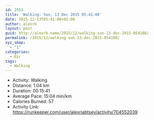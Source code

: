 ```yaml
---
id: 2553
title: 'Walking: Sun, 13 Dec 2015 05:41:08'
date: 2015-12-13T05:41:08+02:00
author: alexrb
layout: post
guid: http://alexrb.name/2015/12/walking-sun-13-dec-2015-054108/
permalink: /2015/12/walking-sun-13-dec-2015-054108/
xyz_smap:
  - "1"
categories:
  - Біг
tags:
  - Walking
---
```

<ul class="rk-list">
  <li class="rk-activity">
    Activity: Walking
  </li>
  <li class="rk-distance">
    Distance: 1.04 km
  </li>
  <li class="rk-duration">
    Duration: 00:15:41
  </li>
  <li class="rk-avg-pace">
    Average Pace: 15:04 min/km
  </li>
  <li class="rk-calories">
    Calories Burned: 57
  </li>
  <li class="rk-activity-link">
    Activity Link: <a href="https://runkeeper.com/user/alexriabtsev/activity/704552039">https://runkeeper.com/user/alexriabtsev/activity/704552039</a>
  </li>
</ul>